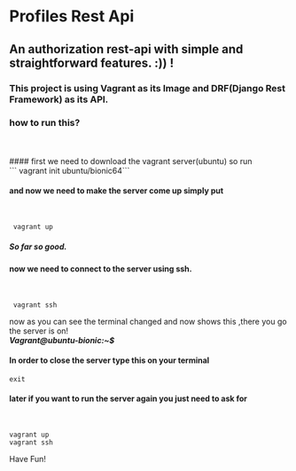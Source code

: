 # Profiles Rest Api 
## An authorization rest-api with simple and straightforward features. :)) !

### This project is using Vagrant as its Image and DRF(Django Rest Framework) as its API.


### how to run this?
<br>
<br>
#### first we need to download the vagrant server(ubuntu) so run 

<br>
  ``` vagrant init ubuntu/bionic64``` 
  <br>

#### and now we need to make the server come up simply put
<br>

  ``` vagrant up``` 
  <br>

##### So far so good. <br>
#### now we need to connect to the server using ssh.
<br>

  ``` vagrant ssh``` 
  <br>


now as you can see the terminal changed and now shows this ,there you go the server is on!
<br>
***Vagrant@ubuntu-bionic:~$***
<br>

#### In order to close the server type this on your terminal
```exit```
<br>
#### later if you want to run the server again you just need to ask for 
<br>

``` 
vagrant up
vagrant ssh
``` 
Have Fun!
